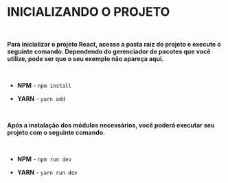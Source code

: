# INICIALIZANDO O PROJETO

<br />

**Para inicializar o projeto React, acesse a pasta raiz do projeto e execute o seguinte comando. Dependendo do gerenciador de pacotes que você utilize,
pode ser que o seu exemplo não apareça aqui.**

<br />

- **NPM**  -  `npm install`

- **YARN**  -  `yarn add`


<br />

**Após a instalação dos módulos necessários, você poderá executar seu projeto com o seguinte comando.**

<br />

- **NPM**  -  `npm run dev`

- **YARN**  -  `yarn run dev`
